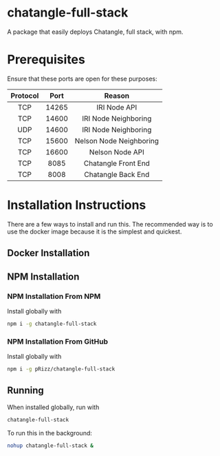 # chatangle-full-stack
A package that easily deploys Chatangle, full stack, with npm.

# Prerequisites

Ensure that these ports are open for these purposes:

| Protocol |  Port |          Reason         |
|:--------:|:-----:|:-----------------------:|
|    TCP   | 14265 |       IRI Node API      |
|    TCP   | 14600 |   IRI Node Neighboring  |
|    UDP   | 14600 |   IRI Node Neighboring  |
|    TCP   | 15600 | Nelson Node Neighboring |
|    TCP   | 16600 |     Nelson Node API     |
|    TCP   |  8085 |   Chatangle Front End   |
|    TCP   |  8008 |   Chatangle Back End   |

# Installation Instructions

There are a few ways to install and run this. The recommended way is to use the docker image because it is the simplest and quickest.

## Docker Installation

## NPM Installation

### NPM Installation From NPM

Install globally with

```bash
npm i -g chatangle-full-stack
```

### NPM Installation From GitHub

Install globally with

```bash
npm i -g pRizz/chatangle-full-stack
```

## Running
When installed globally, run with

```bash
chatangle-full-stack
```

To run this in the background:

```bash
nohup chatangle-full-stack &
```
